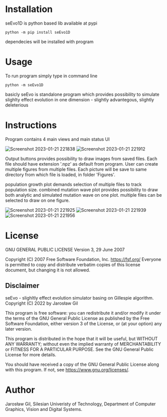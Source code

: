 # Installation

seEvo1D is python based lib available at pypi
```
python -m pip install seEvo1D
```
dependecies will be installed with program

# Usage

To run program simply type in command line
```
python -m seEvo1D
```
basicly seEvo is standalone program which provides possibility to simulate slighlty effect evolution in one dimension - slightly advantegous, slightly deleterious

# Instructions

Program contains 4 main views and main status UI

![Screenshot 2023-01-21 221838](https://user-images.githubusercontent.com/110567171/213887717-d77b2c92-37ec-46e0-974a-23aec88f0338.jpg)
![Screenshot 2023-01-21 221912](https://user-images.githubusercontent.com/110567171/213887739-cb461642-3300-4692-b326-96494b5223cc.jpg)

Output buttons provides possibility to draw images from saved files. Each file should have extension '.npz' as default from program. User can create multiple figures from multiple files. Each picture will be save to same directory from which file is loaded, in folder 'Figures'. 

population growth plot demands selection of multiple files to track population size.
combined mutation wave plot provides possibility to draw both analytic and simulated mutation wave on one plot. multiple files can be selected to draw on one figure.

![Screenshot 2023-01-21 221925](https://user-images.githubusercontent.com/110567171/213887744-cb66086b-56e8-4a57-b9ef-68d498ca4458.jpg)
![Screenshot 2023-01-21 221939](https://user-images.githubusercontent.com/110567171/213887745-0524bb73-77cf-4366-9140-f0191e2c28af.jpg)
![Screenshot 2023-01-21 221956](https://user-images.githubusercontent.com/110567171/213887746-efbc3573-9bd3-404c-a656-400e2e9b2c8d.jpg)

# License
  
GNU GENERAL PUBLIC LICENSE  Version 3, 29 June 2007

 Copyright (C) 2007 Free Software Foundation, Inc. <https://fsf.org/>
 Everyone is permitted to copy and distribute verbatim copies
 of this license document, but changing it is not allowed.
 
 ## Disclaimer
 
 seEvo - slighltly effect evolution simulator basing on Gillespie algorithm.
    Copyright (C) 2022 by Jarosław Gil

  This program is free software: you can redistribute it and/or modify
  it under the terms of the GNU General Public License as published by
  the Free Software Foundation, either version 3 of the License, or
  (at your option) any later version.

  This program is distributed in the hope that it will be useful,
  but WITHOUT ANY WARRANTY; without even the implied warranty of
  MERCHANTABILITY or FITNESS FOR A PARTICULAR PURPOSE.  See the
  GNU General Public License for more details.

  You should have received a copy of the GNU General Public License
  along with this program.  If not, see <https://www.gnu.org/licenses/>.

# Author

Jarosław Gil, Silesian Univeristy of Technology, Department of Computer Graphics, Vision and Digital Systems.
